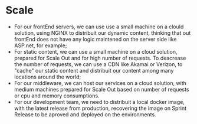 # Scale

- For our frontEnd servers, we can use use a small machine on a clould solution, using NGINX to distribuit our dynamic content, thinking that out frontEnd does not have any logic maintened on the server side like ASP.net, for example;
- For static content, we can use a small machine on a cloud solution, prepared for Scale Out and for high number of requests. To deacrease the number of requests, we can use a CDN like Akamai or Verizon, to "cache" our static content and distribuit our content among many locations around the world;
- For our middleware, we can host our services on a cloud solution, with medium machines prepared for Scale Out based on number of requests or cpu and memory consumptions.
- For our development team, we need to distribuit a local docker image, with the latest release from production, recovering the image on Sprint Release to be aproved and deployed on the environments. 